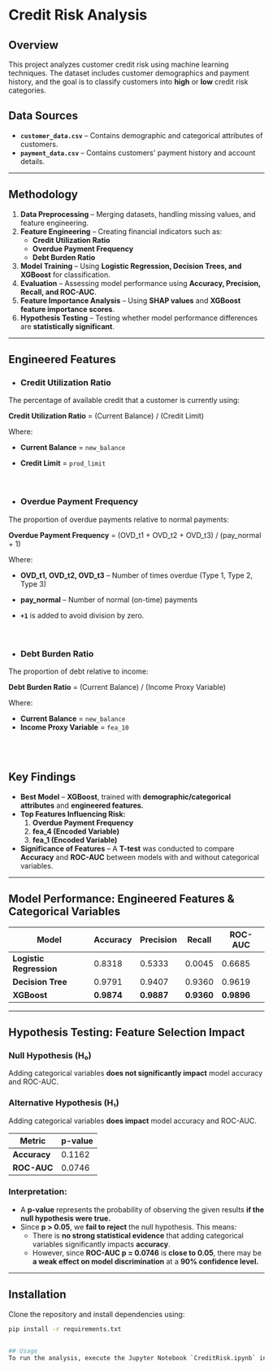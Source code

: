 # Credit Risk Analysis

## Overview
This project analyzes customer credit risk using machine learning techniques. The dataset includes customer demographics and payment history, and the goal is to classify customers into **high** or **low** credit risk categories.

## Data Sources
- **`customer_data.csv`** – Contains demographic and categorical attributes of customers.  
- **`payment_data.csv`** – Contains customers' payment history and account details.  

---

## Methodology
1. **Data Preprocessing** – Merging datasets, handling missing values, and feature engineering.  
2. **Feature Engineering** – Creating financial indicators such as:  
   - **Credit Utilization Ratio**  
   - **Overdue Payment Frequency**  
   - **Debt Burden Ratio**  
3. **Model Training** – Using **Logistic Regression, Decision Trees, and XGBoost** for classification.  
4. **Evaluation** – Assessing model performance using **Accuracy, Precision, Recall, and ROC-AUC**.  
5. **Feature Importance Analysis** – Using **SHAP values** and **XGBoost feature importance scores**.  
6. **Hypothesis Testing** – Testing whether model performance differences are **statistically significant**.  

---

## Engineered Features

- ### **Credit Utilization Ratio**  
The percentage of available credit that a customer is currently using:  

**Credit Utilization Ratio** = (Current Balance) / (Credit Limit)  

Where:  
- **Current Balance** = `new_balance`  
- **Credit Limit** = `prod_limit`  
<br><br>

- ### **Overdue Payment Frequency**  
The proportion of overdue payments relative to normal payments:  

**Overdue Payment Frequency** = (OVD_t1 + OVD_t2 + OVD_t3) / (pay_normal + 1)  

Where:  
- **OVD_t1, OVD_t2, OVD_t3** – Number of times overdue (Type 1, Type 2, Type 3)  
- **pay_normal** – Number of normal (on-time) payments  
- **`+1`** is added to avoid division by zero.  
<br><br>

- ### **Debt Burden Ratio**  
The proportion of debt relative to income:  

**Debt Burden Ratio** = (Current Balance) / (Income Proxy Variable)  

Where:  
- **Current Balance** = `new_balance`  
- **Income Proxy Variable** = `fea_10`  

<br><br>
## Key Findings
- **Best Model** – **XGBoost**, trained with **demographic/categorical attributes** and **engineered features.**  
- **Top Features Influencing Risk:**  
  1. **Overdue Payment Frequency**  
  2. **fea_4 (Encoded Variable)**  
  3. **fea_1 (Encoded Variable)**  
- **Significance of Features** – A **T-test** was conducted to compare **Accuracy** and **ROC-AUC** between models with and without categorical variables.  

---

## Model Performance: Engineered Features & Categorical Variables

| Model               | Accuracy | Precision | Recall | ROC-AUC |
|---------------------|----------|-----------|--------|---------|
| **Logistic Regression** | 0.8318 | 0.5333 | 0.0045 | 0.6685 |
| **Decision Tree**      | 0.9791 | 0.9407 | 0.9360 | 0.9619 |
| **XGBoost**        | **0.9874** | **0.9887** | **0.9360** | **0.9896** |

---

## Hypothesis Testing: Feature Selection Impact  

### **Null Hypothesis (H₀)**  
Adding categorical variables **does not significantly impact** model accuracy and ROC-AUC.  

### **Alternative Hypothesis (H₁)**  
Adding categorical variables **does impact** model accuracy and ROC-AUC.  

| Metric  | p-value |
|---------|---------|
| **Accuracy** | 0.1162 |
| **ROC-AUC**  | 0.0746 |

### **Interpretation:**  
- A **p-value** represents the probability of observing the given results **if the null hypothesis were true.**  
- Since **p > 0.05**, we **fail to reject** the null hypothesis. This means:  
  - There is **no strong statistical evidence** that adding categorical variables significantly impacts **accuracy**.  
  - However, since **ROC-AUC p = 0.0746** is **close to 0.05**, there may be **a weak effect on model discrimination** at a **90% confidence level.**  

---

## Installation
Clone the repository and install dependencies using:  
```bash
pip install -r requirements.txt


## Usage
To run the analysis, execute the Jupyter Notebook `CreditRisk.ipynb` in a Python environment with required dependencies installed.

